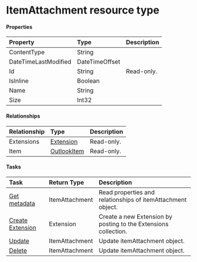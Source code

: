 # ItemAttachment resource type



#### Properties
| Property	   | Type	|Description|
|:---------------|:--------|:----------|
|ContentType|String||
|DateTimeLastModified|DateTimeOffset||
|Id|String| Read-only.|
|IsInline|Boolean||
|Name|String||
|Size|Int32||

#### Relationships
| Relationship | Type	|Description|
|:---------------|:--------|:----------|
|Extensions|[Extension](extension.md)| Read-only.|
|Item|[OutlookItem](outlookitem.md)| Read-only.|

#### Tasks

| Task		   | Return Type	|Description|
|:---------------|:--------|:----------|
|[Get metadata](../api/itemattachment_get.md) | ItemAttachment |Read properties and relationships of itemAttachment object.|
|[Create Extension]((../api/itemattachment_post_extensions.md)) |Extension| Create a new Extension by posting to the Extensions collection.|
|[Update](../api/itemattachment_update.md) | ItemAttachment	|Update itemAttachment object. |
|[Delete](../api/itemattachment_delete.md) | ItemAttachment	|Update itemAttachment object. |

